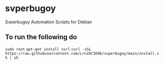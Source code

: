 # svperbugoy

Svperbugoy Automation Scripts for Debian

## To run the following do

`sudo root`
`apt-get install curl`
`curl -sSL https://raw.githubusercontent.com/LrnzDC3696/svperbugoy/main/install.sh | sh`
